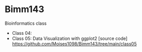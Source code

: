 # Bimm143
Bioinformatics class

- Class 04: 
- Class 05: Data Visualization with ggplot2 [source code] https://github.com/Moises1098/Bimm143/tree/main/class05
